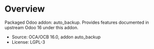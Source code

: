 # Overview

Packaged Odoo addon: auto_backup. Provides features documented in upstream Odoo 16 under this addon.

- Source: OCA/OCB 16.0, addon auto_backup
- License: LGPL-3
